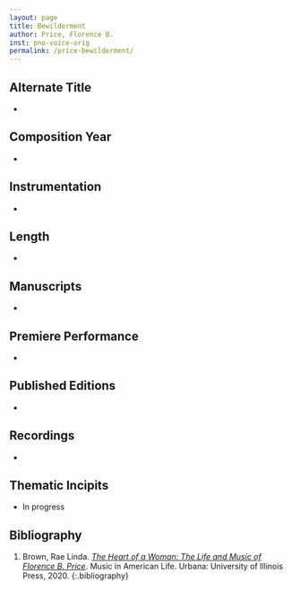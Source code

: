 ```yaml
---
layout: page
title: Bewilderment
author: Price, Florence B.
inst: pno-voice-orig
permalink: /price-bewilderment/
---
```


## Alternate Title
- 

## Composition Year
- 

## Instrumentation
- 

## Length
- 

## Manuscripts
- 

## Premiere Performance
- 

## Published Editions
- 

## Recordings
- 

## Thematic Incipits
- In progress

## Bibliography
1. Brown, Rae Linda. <a href="https://www.worldcat.org/title/1122800180" target="_blank">*The Heart of a Woman: The Life and Music of Florence B. Price*</a>. Music in American Life. Urbana: University of Illinois Press, 2020.
{:.bibliography}